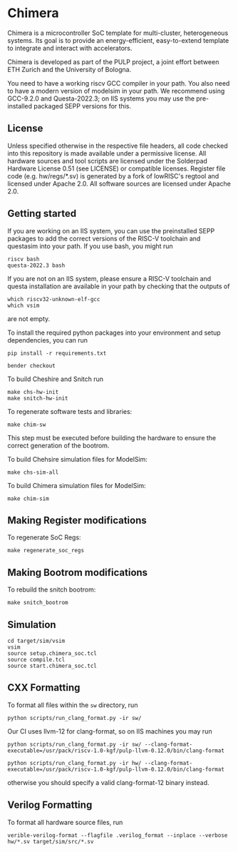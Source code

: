 # Chimera

Chimera is a microcontroller SoC template for multi-cluster, heterogeneous systems. Its goal is to provide an energy-efficient, easy-to-extend template to integrate and interact with accelerators.

Chimera is developed as part of the PULP project, a joint effort between ETH Zurich and the University of Bologna.

You need to have a working riscv GCC compiler in your path. You also need to have a modern version of modelsim in your path. We recommend using GCC-9.2.0 and Questa-2022.3; on IIS systems you may use the pre-installed packaged SEPP versions for this.

## License

Unless specified otherwise in the respective file headers, all code checked into this repository is made available under a permissive license. All hardware sources and tool scripts are licensed under the Solderpad Hardware License 0.51 (see LICENSE) or compatible licenses. Register file code (e.g. hw/regs/*.sv) is generated by a fork of lowRISC's regtool and licensed under Apache 2.0. All software sources are licensed under Apache 2.0.

## Getting started

If you are working on an IIS system, you can use the preinstalled SEPP packages to add the correct versions of the RISC-V toolchain and questasim into your path. If you use bash, you might run
```
riscv bash
questa-2022.3 bash
```


If you are not on an IIS system, please ensure a RISC-V toolchain and questa installation are available in your path by checking that the outputs of
```
which riscv32-unknown-elf-gcc
which vsim
```
are not empty.


To install the required python packages into your environment and setup dependencies, you can run
``` shell
pip install -r requirements.txt

bender checkout

```

To build Cheshire and Snitch run
``` shell
make chs-hw-init
make snitch-hw-init
```

To regenerate software tests and libraries:

`make chim-sw`

This step must be executed before building the hardware to ensure the correct generation of the bootrom.

To build Chehsire simulation files for ModelSim:

`make chs-sim-all`

To build Chimera simulation files for ModelSim:

`make chim-sim`


## Making Register modifications


To regenerate SoC Regs:

`make regenerate_soc_regs`

## Making Bootrom modifications

To rebuild the snitch bootrom:

`make snitch_bootrom`

## Simulation

```
cd target/sim/vsim
vsim
source setup.chimera_soc.tcl
source compile.tcl
source start.chimera_soc.tcl
```

## CXX Formatting

To format all files within the `sw` directory, run
```
python scripts/run_clang_format.py -ir sw/
```

Our CI uses llvm-12 for clang-format, so on IIS machines you may run
```
python scripts/run_clang_format.py -ir sw/ --clang-format-executable=/usr/pack/riscv-1.0-kgf/pulp-llvm-0.12.0/bin/clang-format

python scripts/run_clang_format.py -ir hw/ --clang-format-executable=/usr/pack/riscv-1.0-kgf/pulp-llvm-0.12.0/bin/clang-format
```

otherwise you should specify a valid clang-format-12 binary instead.

## Verilog Formatting

To format all hardware source files, run

```
verible-verilog-format --flagfile .verilog_format --inplace --verbose hw/*.sv target/sim/src/*.sv
```
